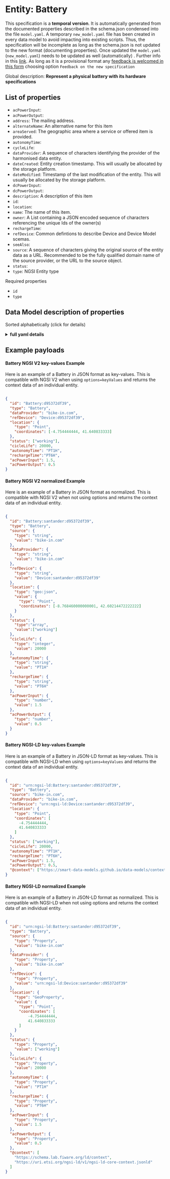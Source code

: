Entity: Battery  
===============  
This specification is a **temporal version**. It is automatically generated from the  documented properties described in the schema.json condensed into the file `model.yaml`. A temporary `new_model.yaml` file has been created in every data model to avoid impacting into existing scripts. Thus, the specification will be incomplete as long as the schema.json is not updated to the new format (documenting properties). Once updated the `model.yaml` (`new_model.yaml`) needs to be updated as well (automatically) . Further info in this [link](https://github.com/smart-data-models/data-models/blob/master/specs/warning_message_new_spec.md). As long as it is a provisional format any [feedback is welcomed in this form](https://smartdatamodels.org/index.php/submit-an-issue-2/) choosing option `Feedback on the new specification`  
Global description: **Represent a physical battery with its hardware specifications**  

## List of properties  

- `acPowerInput`:   - `acPowerOutput`:   - `address`: The mailing address.  - `alternateName`: An alternative name for this item  - `areaServed`: The geographic area where a service or offered item is provided.  - `autonomyTime`:   - `cycleLife`:   - `dataProvider`: A sequence of characters identifying the provider of the harmonised data entity.  - `dateCreated`: Entity creation timestamp. This will usually be allocated by the storage platform.  - `dateModified`: Timestamp of the last modification of the entity. This will usually be allocated by the storage platform.  - `dcPowerInput`:   - `dcPowerOutput`:   - `description`: A description of this item  - `id`:   - `location`:   - `name`: The name of this item.  - `owner`: A List containing a JSON encoded sequence of characters referencing the unique Ids of the owner(s)  - `rechargeTime`:   - `refDevice`: Common defintions to describe Device and Device Model scemas.  - `seeAlso`:   - `source`: A sequence of characters giving the original source of the entity data as a URL. Recommended to be the fully qualified domain name of the source provider, or the URL to the source object.  - `status`:   - `type`: NGSI Entity type    
Required properties  
- `id`  - `type`  ## Data Model description of properties  
Sorted alphabetically (click for details)  
<details><summary><strong>full yaml details</strong></summary>    
```yaml  
Battery:    
  description: 'Represent a physical battery with its hardware specifications'    
  properties:    
    acPowerInput:    
      type: number    
    acPowerOutput:    
      type: number    
    address:    
      description: 'The mailing address.'    
      properties:    
        addressCountry:    
          type: string    
        addressLocality:    
          type: string    
        addressRegion:    
          type: string    
        areaServed:    
          type: string    
        postOfficeBoxNumber:    
          type: string    
        postalCode:    
          type: string    
        streetAddress:    
          type: string    
      type: Property    
    alternateName:    
      description: 'An alternative name for this item'    
      type: Property    
    areaServed:    
      description: 'The geographic area where a service or offered item is provided.'    
      type: Property    
    autonomyTime:    
      pattern: ^(-?)P(?=\d|T\d)(?:(\d+)Y)?(?:(\d+)M)?(?:(\d+)([DW]))?(?:T(?:(\d+)H)?(?:(\d+)M)?(?:(\d+(?:\.\d+)?)S)?)?$    
      type: string    
    cycleLife:    
      type: integer    
    dataProvider:    
      description: 'A sequence of characters identifying the provider of the harmonised data entity.'    
      type: Property    
    dateCreated:    
      description: 'Entity creation timestamp. This will usually be allocated by the storage platform.'    
      format: date-time    
      type: Property    
    dateModified:    
      description: 'Timestamp of the last modification of the entity. This will usually be allocated by the storage platform.'    
      format: date-time    
      type: Property    
    dcPowerInput:    
      type: number    
    dcPowerOutput:    
      type: number    
    description:    
      description: 'A description of this item'    
      type: Property    
    id:    
      anyOf: &battery_-_properties_-_owner_-_items_-_anyof    
        - description: 'Property. Identifier format of any NGSI entity'    
          maxLength: 256    
          minLength: 1    
          pattern: ^[\w\-\.\{\}\$\+\*\[\]`|~^@!,:\\]+$    
          type: string    
        - description: 'Property. Identifier format of any NGSI entity'    
          format: uri    
          type: string    
    location:    
      $id: https://geojson.org/schema/Geometry.json    
      $schema: "http://json-schema.org/draft-07/schema#"    
      oneOf:    
        - properties:    
            bbox:    
              items:    
                type: number    
              minItems: 4    
              type: array    
            coordinates:    
              items:    
                type: number    
              minItems: 2    
              type: array    
            type:    
              enum:    
                - Point    
              type: string    
          required:    
            - type    
            - coordinates    
          title: 'GeoJSON Point'    
          type: object    
        - properties:    
            bbox:    
              items:    
                type: number    
              minItems: 4    
              type: array    
            coordinates:    
              items:    
                items:    
                  type: number    
                minItems: 2    
                type: array    
              minItems: 2    
              type: array    
            type:    
              enum:    
                - LineString    
              type: string    
          required:    
            - type    
            - coordinates    
          title: 'GeoJSON LineString'    
          type: object    
        - properties:    
            bbox:    
              items:    
                type: number    
              minItems: 4    
              type: array    
            coordinates:    
              items:    
                items:    
                  items:    
                    type: number    
                  minItems: 2    
                  type: array    
                minItems: 4    
                type: array    
              type: array    
            type:    
              enum:    
                - Polygon    
              type: string    
          required:    
            - type    
            - coordinates    
          title: 'GeoJSON Polygon'    
          type: object    
        - properties:    
            bbox:    
              items:    
                type: number    
              minItems: 4    
              type: array    
            coordinates:    
              items:    
                items:    
                  type: number    
                minItems: 2    
                type: array    
              type: array    
            type:    
              enum:    
                - MultiPoint    
              type: string    
          required:    
            - type    
            - coordinates    
          title: 'GeoJSON MultiPoint'    
          type: object    
        - properties:    
            bbox:    
              items:    
                type: number    
              minItems: 4    
              type: array    
            coordinates:    
              items:    
                items:    
                  items:    
                    type: number    
                  minItems: 2    
                  type: array    
                minItems: 2    
                type: array    
              type: array    
            type:    
              enum:    
                - MultiLineString    
              type: string    
          required:    
            - type    
            - coordinates    
          title: 'GeoJSON MultiLineString'    
          type: object    
        - properties:    
            bbox:    
              items:    
                type: number    
              minItems: 4    
              type: array    
            coordinates:    
              items:    
                items:    
                  items:    
                    items:    
                      type: number    
                    minItems: 2    
                    type: array    
                  minItems: 4    
                  type: array    
                type: array    
              type: array    
            type:    
              enum:    
                - MultiPolygon    
              type: string    
          required:    
            - type    
            - coordinates    
          title: 'GeoJSON MultiPolygon'    
          type: object    
      title: 'GeoJSON Geometry'    
    name:    
      description: 'The name of this item.'    
      type: Property    
    owner:    
      description: 'A List containing a JSON encoded sequence of characters referencing the unique Ids of the owner(s)'    
      items:    
        anyOf: *battery_-_properties_-_owner_-_items_-_anyof    
      type: Property    
    rechargeTime:    
      pattern: ^(-?)P(?=\d|T\d)(?:(\d+)Y)?(?:(\d+)M)?(?:(\d+)([DW]))?(?:T(?:(\d+)H)?(?:(\d+)M)?(?:(\d+(?:\.\d+)?)S)?)?$    
      type: string    
    refDevice:    
      $id: https://smart-data-models.github.io/dataModel.Device/device-schema.json    
      $schema: "http://json-schema.org/schema#"    
      definitions:    
        CategoryType:    
          items: &battery_-_properties_-_refdevice_-_definitions_-_device-commons_-_category_-_items    
            enum:    
              - actuator    
              - beacon    
              - endgun    
              - HVAC    
              - implement    
              - irrSystem    
              - irrSection    
              - meter    
              - network    
              - multimedia    
              - sensor    
            type: string    
          type: array    
        ControlledPropertyType:    
          items: &battery_-_properties_-_refdevice_-_definitions_-_device-commons_-_controlledproperty_-_items    
            enum:    
              - temperature    
              - humidity    
              - light    
              - motion    
              - fillingLevel    
              - occupancy    
              - power    
              - pressure    
              - smoke    
              - energy    
              - airPollution    
              - noiseLevel    
              - weatherConditions    
              - precipitation    
              - windSpeed    
              - windDirection    
              - atmosphericPressure    
              - solarRadiation    
              - depth    
              - pH    
              - conductivity    
              - conductance    
              - tss    
              - tds    
              - turbidity    
              - salinity    
              - orp    
              - cdom    
              - waterPollution    
              - location    
              - speed    
              - heading    
              - weight    
              - waterConsumption    
              - gasComsumption    
              - electricityConsumption    
              - eatingActivity    
              - milking    
              - movementActivity    
              - soilMoisture    
            type: string    
          type: array    
        Device-Commons:    
          category:    
            items: *battery_-_properties_-_refdevice_-_definitions_-_device-commons_-_category_-_items    
            type: array    
          controlledProperty:    
            items: *battery_-_properties_-_refdevice_-_definitions_-_device-commons_-_controlledproperty_-_items    
            type: array    
          macAddress:    
            pattern: ^([[:xdigit:]]{2}[:.-]?){5}[[:xdigit:]]{2}$    
            type: string    
          supportedProtocol:    
            items: &battery_-_properties_-_refdevice_-_definitions_-_supportedprotocoltype_-_items    
              enum:    
                - 3g    
                - bluetooth    
                - 'bluetooth LE'    
                - cat-m    
                - coap    
                - ec-gsm-iot    
                - gprs    
                - http    
                - lwm2m    
                - lora    
                - lte-m    
                - mqtt    
                - nb-iot    
                - onem2m    
                - sigfox    
                - ul20    
                - websocket    
              type: string    
            type: array    
          type: object    
        MacAddressType:    
          pattern: ^([[:xdigit:]]{2}[:.-]?){5}[[:xdigit:]]{2}$    
          type: string    
        SupportedProtocolType:    
          items: *battery_-_properties_-_refdevice_-_definitions_-_supportedprotocoltype_-_items    
          type: array    
      description: 'Common defintions to describe Device and Device Model scemas.'    
      title: ' - Device  Commons schema'    
    seeAlso:    
      oneOf:    
        - items:    
            - format: uri    
              type: string    
          minItems: 1    
          type: array    
        - format: uri    
          type: string    
    source:    
      description: 'A sequence of characters giving the original source of the entity data as a URL. Recommended to be the fully qualified domain name of the source provider, or the URL to the source object.'    
      type: Property    
    status:    
      items:    
        enum:    
          - working    
          - outOfService    
          - withIncidence    
        type: string    
      minItems: 1    
      type: array    
      uniqueItems: true    
    type:    
      description: 'NGSI Entity type'    
      enum:    
        - Battery    
      type: string    
  required:    
    - id    
    - type    
  type: object    
```  
</details>    
## Example payloads    
#### Battery NGSI V2 key-values Example    
Here is an example of a Battery in JSON format as key-values. This is compatible with NGSI V2 when  using `options=keyValues` and returns the context data of an individual entity.  
```json  
{  
  "id": "Battery:d95372df39",  
  "type": "Battery",  
  "dataProvider": "bike-in.com",  
  "refDevice": "Device:d95372df39",  
  "location": {  
    "type": "Point",  
    "coordinates": [-4.754444444, 41.640833333]  
  },  
  "status": ["working"],  
  "cicleLife": 20000,  
  "autonomyTime": "PT1H",  
  "rechargeTime":"PT6H",  
  "acPowerInput": 1.5,  
  "acPowerOutput": 0.5  
}  
```  
#### Battery NGSI V2 normalized Example    
Here is an example of a Battery in JSON format as normalized. This is compatible with NGSI V2 when not using options and returns the context data of an individual entity.  
```json  
{  
  "id": "Battery:santander:d95372df39",  
  "type": "Battery",  
  "source": {  
    "type": "string",  
    "value": "bike-in.com"  
  },  
  "dataProvider": {  
    "type": "string",  
    "value": "bike-in.com"  
  },  
  "refDevice": {  
    "type": "string",  
    "value": "Device:santander:d95372df39"  
  },  
  "location": {  
    "type": "geo:json",  
    "value": {  
      "type": "Point",  
      "coordinates": [-8.768460000000001, 42.60214472222222]  
    }  
  },  
  "status": {  
    "type":"array",  
    "value":["working"]  
  },  
  "cicleLife": {  
    "type": "integer",  
    "value": 20000  
  },  
  "autonomyTime": {  
    "type": "string",  
    "value": "PT1H"  
  },  
  "rechargeTime": {  
    "type": "string",  
    "value": "PT6H"  
  },  
  "acPowerInput": {  
    "type": "number",  
    "value": 1.5  
  },  
  "acPowerOutput": {  
    "type": "number",  
    "value": 0.5  
  }  
}  
```  
#### Battery NGSI-LD key-values Example    
Here is an example of a Battery in JSON-LD format as key-values. This is compatible with NGSI-LD when  using `options=keyValues` and returns the context data of an individual entity.  
```json  
{  
  "id": "urn:ngsi-ld:Battery:santander:d95372df39",  
  "type": "Battery",  
  "source": "bike-in.com",  
  "dataProvider": "bike-in.com",  
  "refDevice": "urn:ngsi-ld:Device:santander:d95372df39",  
  "location": {  
    "type": "Point",  
    "coordinates": [  
      -4.754444444,  
      41.640833333  
    ]  
  },  
  "status": ["working"],  
  "cicleLife": 20000,  
  "autonomyTime": "PT1H",  
  "rechargeTime": "PT6H",  
  "acPowerInput": 1.5,  
  "acPowerOutput": 0.5,  
  "@context": ["https://smart-data-models.github.io/data-models/context.jsonld"]  
}  
```  
#### Battery NGSI-LD normalized Example    
Here is an example of a Battery in JSON-LD format as normalized. This is compatible with NGSI-LD when not using options and returns the context data of an individual entity.  
```json  
{  
  "id": "urn:ngsi-ld:Battery:santander:d95372df39",  
  "type": "Battery",  
  "source": {  
    "type": "Property",  
    "value": "bike-in.com"  
  },  
  "dataProvider": {  
    "type": "Property",  
    "value": "bike-in.com"  
  },  
  "refDevice": {  
    "type": "Property",  
    "value": "urn:ngsi-ld:Device:santander:d95372df39"  
  },  
  "location": {  
    "type": "GeoProperty",  
    "value": {  
      "type": "Point",  
      "coordinates": [  
          -4.754444444,  
          41.640833333  
      ]  
    }  
  },  
  "status": {  
    "type": "Property",  
    "value": ["working"]  
  },  
  "cicleLife": {  
    "type": "Property",  
    "value": 20000  
  },  
  "autonomyTime": {  
    "type": "Property",  
    "value": "PT1H"  
  },  
  "rechargeTime": {  
    "type": "Property",  
    "value": "PT6H"  
  },  
  "acPowerInput": {  
    "type": "Property",  
    "value": 1.5  
  },  
  "acPowerOutput": {  
    "type": "Property",  
    "value": 0.5  
  },  
  "@context": [  
    "https://schema.lab.fiware.org/ld/context",  
    "https://uri.etsi.org/ngsi-ld/v1/ngsi-ld-core-context.jsonld"  
  ]  
}  
```  
